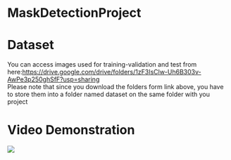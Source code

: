 # MaskDetectionProject
# Dataset
You can access images used for training-validation and test from here:https://drive.google.com/drive/folders/1zF3IsClw-Uh6B303v-AwPe3p250ghSfF?usp=sharing<br/>
Please note that since you download the folders form link above, you have to store them into a folder named dataset on the same folder with you project
# Video Demonstration
![](mask_web_app.gif)
